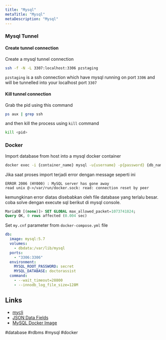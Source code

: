 ```yaml
---
title: "Mysql"
metaTitle: "Mysql"
metaDescription: "Mysql"
---
```


### Mysql Tunnel

#### Create tunnel connection

Create a mysql tunnel connection

```bash
ssh -f -N -L 3307:localhost:3306 pzstaging
```

`pzstaging` is a ssh connection which have mysql running on port `3306` and will be tunnelled into your localhost port `3307`

#### Kill tunnel connection

Grab the pid using this command

```bash
ps aux | grep ssh
```

and then kill the process using `kill` command

```bash
kill <pid>
```

### Docker

Import database from host into a mysql docker container

```bash
docker exec -i {container_name} mysql -u{username} -p{password} {db_name} < {filename}.sql
```

Jika saat proses import terjadi error dengan message seperti ini

```
ERROR 2006 (HY000) : MySQL server has gone away
read unix @->/var/run/docker.sock: read: connection reset by peer
```

kemungkinan error diatas disebabkan oleh file database yang terlalu besar. coba solve dengan execute sql berikut di mysql console.

```sql
MariaDB [(none)]> SET GLOBAL max_allowed_packet=1073741824;
Query OK, 0 rows affected (0.004 sec)
```

Set `my.cnf` parameter from `docker-compose.yml` file

```yaml
db:
  image: mysql:5.7
  volumes:
    - dbdata:/var/lib/mysql
  ports:
    - "3306:3306"
  environment:
    MYSQL_ROOT_PASSWORD: secret
    MYSQL_DATABASE: doctorassist
  command:
    - --wait_timeout=28800
    - --innodb_log_file_size=128M
```

## Links

- [mycli](https://github.com/dbcli/mycli)
- [JSON Data Fields](https://www.sitepoint.com/use-json-data-fields-mysql-databases/)
- [MySQL Docker Image](https://hub.docker.com/_/mysql)

#database #rdbms #mysql #docker
